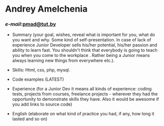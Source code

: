 # Andrey Amelchenia #
### *e-mail*:pmad@tut.by ###
- Summary (your goal, wishes, reveal what is important for you, what do you want and why.
Some kind of self-presentation. In case of lack of experience  Junior Developer sells his/her potential, his/her passion and ability to learn fast. You shouldn't think that everybody is going to teach you when you come to the workplace . Rather being a Junior means always
learning new things from everywhere etc.).
- Skills: Html, css, php, mysql.
- Code examples (LATEST)
- Experience (for a Junior Dev it means all kinds of experience: coding tests, projects from courses,
freelance projects - wherever they had the opportunity to demonstrate skills they have.
Also it would be awesome if you add links to source code)

- English (elaborate on what kind of practice you had, if any, how long it lasted and so on)